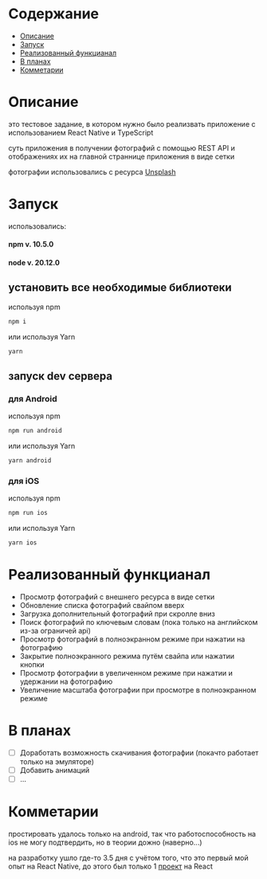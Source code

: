 
# Содержание

- [Описание](#описание)
- [Запуск](#запуск)
- [Реализованный функцианал](#реализованный-функцианал)
- [В планах](#в-планах)
- [Комметарии](#комметарии)

# Описание

это тестовое задание, в котором нужно было реализвать приложение с использованием React Native и TypeScript

суть приложения в получении фотографий с помощью REST API и отображениях их на главной страннице приложения в виде сетки

фотографии использовались с ресурса [Unsplash](https://unsplash.com/)

# Запуск

использовались:

#### npm v. 10.5.0

#### node v. 20.12.0

## установить все необходимые библиотеки

используя npm
```bash
npm i
```
или используя Yarn
```bash
yarn
```
## запуск dev сервера

### для Android

используя npm
```bash
npm run android
```
или используя Yarn
```bash
yarn android
```

### для iOS

используя npm
```bash
npm run ios
```
или используя Yarn
```bash
yarn ios
```

# Реализованный функцианал

- Просмотр фотографий с внешнего ресурса в виде сетки
- Обновление списка фотографий свайпом вверх
- Загрузка дополнительный фотографий при скролле вниз
- Поиск фотографий по ключевым словам (пока только на английском из-за ограничей api) 
- Просмотр фотографий в полноэкранном режиме при нажатии на фотографию
- Закрытие полноэкранного режима путём свайпа или нажатии кнопки
- Просмотр фотографии в увеличенном режиме при нажатии и удержании на фотографию
- Увеличение масштаба фотографии при просмотре в полноэкранном режиме

# В планах
- [ ] Доработать возможность скачивания фотографии (покачто работает только на эмуляторе)
- [ ] Добавить анимаций
- [ ] ...

# Комметарии

простировать удалось только на android, так что работоспособность на ios не могу подтвердить, но в теории дожно (наверно...)

на разработку ушло где-то 3.5 дня с учётом того, что это первый мой опыт на React Native, до этого был только 1 [проект](https://github.com/kopch02/goodline_demo_day_react) на React
